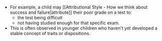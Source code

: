 - For example, a child may [[Attributional Style - How we think about success and failure|attribute]] their poor grade on a test to:
	- the test being difficult 
	- not having studied enough for that specific exam. 
- This is often observed in younger children who haven't yet developed a stable concept of traits or dispositions.